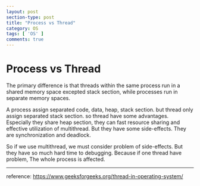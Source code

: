 ```yaml
---
layout: post
section-type: post
title: "Process vs Thread"
category: OS
tags: [ 'OS' ]
comments: true
---
```


# Process vs Thread

The primary difference is that threads within the same process run in a shared memory space excepted stack section, while processes run in separate memory spaces.

A process assign separated code, data, heap, stack section. but thread only assign separated stack section. so thread have some advantages. Especially they share heap section, they can fast resource sharing and effective utilization of multithread. But they have some side-effects. They are synchronization and deadlock.

So if we use multithread, we must consider problem of side-effects. But they have so much hard time to debugging. Because if one thread have problem, The whole process is affected.

---

reference:
https://www.geeksforgeeks.org/thread-in-operating-system/

